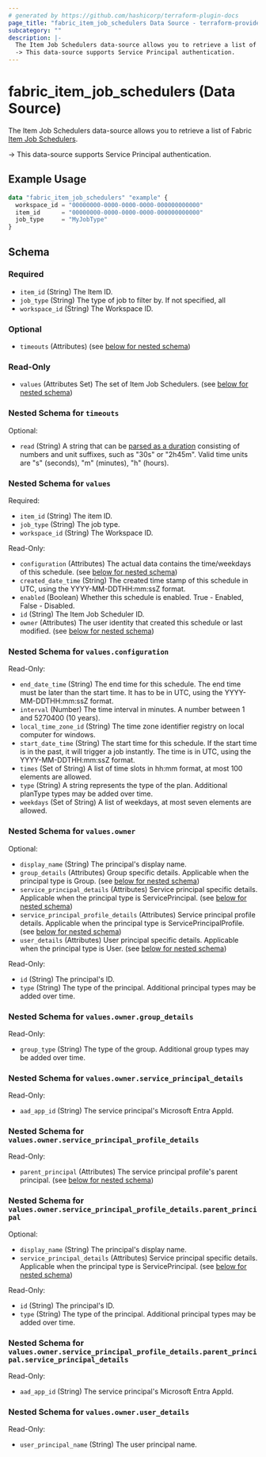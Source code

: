 ```yaml
---
# generated by https://github.com/hashicorp/terraform-plugin-docs
page_title: "fabric_item_job_schedulers Data Source - terraform-provider-fabric"
subcategory: ""
description: |-
  The Item Job Schedulers data-source allows you to retrieve a list of Fabric Item Job Schedulers https://learn.microsoft.com/rest/api/fabric/articles/.
  -> This data-source supports Service Principal authentication.
---
```


# fabric_item_job_schedulers (Data Source)

The Item Job Schedulers data-source allows you to retrieve a list of Fabric [Item Job Schedulers](https://learn.microsoft.com/rest/api/fabric/articles/).

-> This data-source supports Service Principal authentication.

## Example Usage

```terraform
data "fabric_item_job_schedulers" "example" {
  workspace_id = "00000000-0000-0000-0000-000000000000"
  item_id      = "00000000-0000-0000-0000-000000000000"
  job_type     = "MyJobType"
}
```

<!-- schema generated by tfplugindocs -->
## Schema

### Required

- `item_id` (String) The Item ID.
- `job_type` (String) The type of job to filter by. If not specified, all
- `workspace_id` (String) The Workspace ID.

### Optional

- `timeouts` (Attributes) (see [below for nested schema](#nestedatt--timeouts))

### Read-Only

- `values` (Attributes Set) The set of Item Job Schedulers. (see [below for nested schema](#nestedatt--values))

<a id="nestedatt--timeouts"></a>

### Nested Schema for `timeouts`

Optional:

- `read` (String) A string that can be [parsed as a duration](https://pkg.go.dev/time#ParseDuration) consisting of numbers and unit suffixes, such as "30s" or "2h45m". Valid time units are "s" (seconds), "m" (minutes), "h" (hours).

<a id="nestedatt--values"></a>

### Nested Schema for `values`

Required:

- `item_id` (String) The item ID.
- `job_type` (String) The job type.
- `workspace_id` (String) The Workspace ID.

Read-Only:

- `configuration` (Attributes) The actual data contains the time/weekdays of this schedule. (see [below for nested schema](#nestedatt--values--configuration))
- `created_date_time` (String) The created time stamp of this schedule in UTC, using the YYYY-MM-DDTHH:mm:ssZ format.
- `enabled` (Boolean) Whether this schedule is enabled. True - Enabled, False - Disabled.
- `id` (String) The Item Job Scheduler ID.
- `owner` (Attributes) The user identity that created this schedule or last modified. (see [below for nested schema](#nestedatt--values--owner))

<a id="nestedatt--values--configuration"></a>

### Nested Schema for `values.configuration`

Read-Only:

- `end_date_time` (String) The end time for this schedule. The end time must be later than the start time. It has to be in UTC, using the YYYY-MM-DDTHH:mm:ssZ format.
- `interval` (Number) The time interval in minutes. A number between 1 and 5270400 (10 years).
- `local_time_zone_id` (String) The time zone identifier registry on local computer for windows.
- `start_date_time` (String) The start time for this schedule. If the start time is in the past, it will trigger a job instantly. The time is in UTC, using the YYYY-MM-DDTHH:mm:ssZ format.
- `times` (Set of String) A list of time slots in hh:mm format, at most 100 elements are allowed.
- `type` (String) A string represents the type of the plan. Additional planType types may be added over time.
- `weekdays` (Set of String) A list of weekdays, at most seven elements are allowed.

<a id="nestedatt--values--owner"></a>

### Nested Schema for `values.owner`

Optional:

- `display_name` (String) The principal's display name.
- `group_details` (Attributes) Group specific details. Applicable when the principal type is Group. (see [below for nested schema](#nestedatt--values--owner--group_details))
- `service_principal_details` (Attributes) Service principal specific details. Applicable when the principal type is ServicePrincipal. (see [below for nested schema](#nestedatt--values--owner--service_principal_details))
- `service_principal_profile_details` (Attributes) Service principal profile details. Applicable when the principal type is ServicePrincipalProfile. (see [below for nested schema](#nestedatt--values--owner--service_principal_profile_details))
- `user_details` (Attributes) User principal specific details. Applicable when the principal type is User. (see [below for nested schema](#nestedatt--values--owner--user_details))

Read-Only:

- `id` (String) The principal's ID.
- `type` (String) The type of the principal. Additional principal types may be added over time.

<a id="nestedatt--values--owner--group_details"></a>

### Nested Schema for `values.owner.group_details`

Read-Only:

- `group_type` (String) The type of the group. Additional group types may be added over time.

<a id="nestedatt--values--owner--service_principal_details"></a>

### Nested Schema for `values.owner.service_principal_details`

Read-Only:

- `aad_app_id` (String) The service principal's Microsoft Entra AppId.

<a id="nestedatt--values--owner--service_principal_profile_details"></a>

### Nested Schema for `values.owner.service_principal_profile_details`

Read-Only:

- `parent_principal` (Attributes) The service principal profile's parent principal. (see [below for nested schema](#nestedatt--values--owner--service_principal_profile_details--parent_principal))

<a id="nestedatt--values--owner--service_principal_profile_details--parent_principal"></a>

### Nested Schema for `values.owner.service_principal_profile_details.parent_principal`

Optional:

- `display_name` (String) The principal's display name.
- `service_principal_details` (Attributes) Service principal specific details. Applicable when the principal type is ServicePrincipal. (see [below for nested schema](#nestedatt--values--owner--service_principal_profile_details--parent_principal--service_principal_details))

Read-Only:

- `id` (String) The principal's ID.
- `type` (String) The type of the principal. Additional principal types may be added over time.

<a id="nestedatt--values--owner--service_principal_profile_details--parent_principal--service_principal_details"></a>

### Nested Schema for `values.owner.service_principal_profile_details.parent_principal.service_principal_details`

Read-Only:

- `aad_app_id` (String) The service principal's Microsoft Entra AppId.

<a id="nestedatt--values--owner--user_details"></a>

### Nested Schema for `values.owner.user_details`

Read-Only:

- `user_principal_name` (String) The user principal name.
